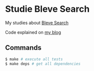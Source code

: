 # Studie Bleve Search

My studies about [Bleve Search](http://www.blevesearch.com/)

Code explained on [my blog](http://nassor.me)

## Commands

```bash
$ make # execute all tests
$ make deps # get all dependencies
```
